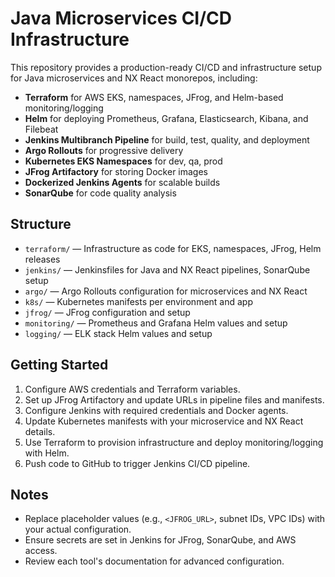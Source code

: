 # Java Microservices CI/CD Infrastructure

This repository provides a production-ready CI/CD and infrastructure setup for Java microservices and NX React monorepos, including:
- **Terraform** for AWS EKS, namespaces, JFrog, and Helm-based monitoring/logging
- **Helm** for deploying Prometheus, Grafana, Elasticsearch, Kibana, and Filebeat
- **Jenkins Multibranch Pipeline** for build, test, quality, and deployment
- **Argo Rollouts** for progressive delivery
- **Kubernetes EKS Namespaces** for dev, qa, prod
- **JFrog Artifactory** for storing Docker images
- **Dockerized Jenkins Agents** for scalable builds
- **SonarQube** for code quality analysis

## Structure
- `terraform/` — Infrastructure as code for EKS, namespaces, JFrog, Helm releases
- `jenkins/` — Jenkinsfiles for Java and NX React pipelines, SonarQube setup
- `argo/` — Argo Rollouts configuration for microservices and NX React
- `k8s/` — Kubernetes manifests per environment and app
- `jfrog/` — JFrog configuration and setup
- `monitoring/` — Prometheus and Grafana Helm values and setup
- `logging/` — ELK stack Helm values and setup

## Getting Started
1. Configure AWS credentials and Terraform variables.
2. Set up JFrog Artifactory and update URLs in pipeline files and manifests.
3. Configure Jenkins with required credentials and Docker agents.
4. Update Kubernetes manifests with your microservice and NX React details.
5. Use Terraform to provision infrastructure and deploy monitoring/logging with Helm.
6. Push code to GitHub to trigger Jenkins CI/CD pipeline.

## Notes
- Replace placeholder values (e.g., `<JFROG_URL>`, subnet IDs, VPC IDs) with your actual configuration.
- Ensure secrets are set in Jenkins for JFrog, SonarQube, and AWS access.
- Review each tool's documentation for advanced configuration.
